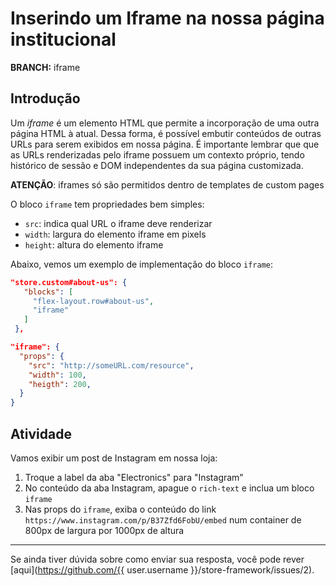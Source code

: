 # Inserindo um Iframe na nossa página institucional

**BRANCH:** iframe

## Introdução

Um *iframe* é um elemento HTML que permite a incorporação de uma outra página HTML à atual. Dessa forma, é possível embutir conteúdos de outras URLs para serem exibidos em nossa página. É importante lembrar que que as URLs renderizadas pelo iframe possuem um contexto próprio, tendo histórico de sessão e DOM independentes da sua página customizada.

**ATENÇÃO**: iframes só são permitidos dentro de templates de custom pages

O bloco `iframe` tem propriedades bem simples:

- `src`: indica qual URL o iframe deve renderizar
- `width`: largura do elemento iframe em pixels
- `height`: altura do elemento iframe

Abaixo, vemos um exemplo de implementação do bloco `iframe`:

```json
"store.custom#about-us": {
   "blocks": [
     "flex-layout.row#about-us",
     "iframe"
   ]
 },

"iframe": {
  "props": {
    "src": "http://someURL.com/resource",
    "width": 100,
    "heigth": 200,
  }
}
```

## Atividade

Vamos exibir um post de Instagram em nossa loja:

1. Troque a label da aba "Electronics" para "Instagram"
2. No conteúdo da aba Instagram, apague o `rich-text` e inclua um bloco `iframe`
3. Nas props do `iframe`, exiba o conteúdo do link `https://www.instagram.com/p/B37Zfd6FobU/embed` num container de 800px de largura por 1000px de altura

----

Se ainda tiver dúvida sobre como enviar sua resposta, você pode rever [aqui](https://github.com/{{ user.username }}/store-framework/issues/2).